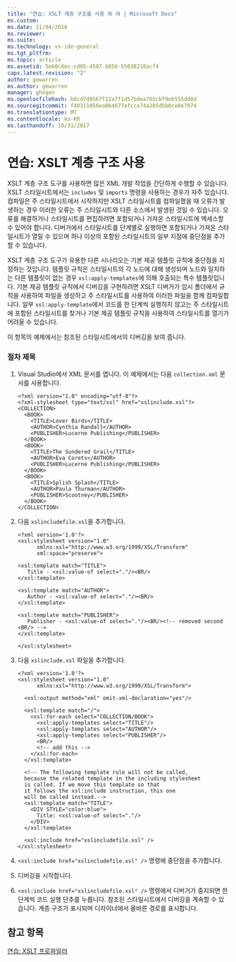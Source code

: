 ```yaml
---
title: "연습: XSLT 계층 구조를 사용 하 여 | Microsoft Docs"
ms.custom: 
ms.date: 11/04/2016
ms.reviewer: 
ms.suite: 
ms.technology: vs-ide-general
ms.tgt_pltfrm: 
ms.topic: article
ms.assetid: 5e60c8ec-cd05-4597-b856-55038218acf4
caps.latest.revision: "2"
author: gewarren
ms.author: gewarren
manager: ghogen
ms.openlocfilehash: b0cd7d0567f12a7f1d57bdea765cbf9eb555dd8d
ms.sourcegitcommit: f40311056ea0b4677efcca74a285dbb0ce0e7974
ms.translationtype: MT
ms.contentlocale: ko-KR
ms.lasthandoff: 10/31/2017
---
```

# <a name="walkthrough-using-xslt-hierarchy"></a>연습: XSLT 계층 구조 사용
XSLT 계층 구조 도구를 사용하면 많은 XML 개발 작업을 간단하게 수행할 수 있습니다. XSLT 스타일시트에서는 `includes` 및 `imports` 명령을 사용하는 경우가 자주 있습니다. 컴파일은 주 스타일시트에서 시작하지만 XSLT 스타일시트를 컴파일했을 때 오류가 발생하는 경우 이러한 오류는 주 스타일시트와 다른 소스에서 발생된 것일 수 있습니다. 오류를 해결하거나 스타일시트를 편집하려면 포함되거나 가져온 스타일시트에 액세스할 수 있어야 합니다. 디버거에서 스타일시트를 단계별로 실행하면 포함되거나 가져온 스타일시트가 열릴 수 있으며 하나 이상의 포함된 스타일시트의 일부 지점에 중단점을 추가할 수 있습니다.  
  
 XSLT 계층 구조 도구가 유용한 다른 시나리오는 기본 제공 템플릿 규칙에 중단점을 지정하는 것입니다. 템플릿 규칙은 스타일시트의 각 노드에 대해 생성되며 노드와 일치하는 다른 템플릿이 없는 경우 `xsl:apply-templates`에 의해 호출되는 특수 템플릿입니다. 기본 제공 템플릿 규칙에서 디버깅을 구현하려면 XSLT 디버거가 임시 폴더에서 규칙을 사용하여 파일을 생성하고 주 스타일시트를 사용하여 이러한 파일을 함께 컴파일합니다. 일부 `xsl:apply-template`에서 코드를 한 단계씩 실행하지 않고는 주 스타일시트에 포함된 스타일시트를 찾거나 기본 제공 템플릿 규칙을 사용하여 스타일시트를 열기가 어려울 수 있습니다.  
  
 이 항목의 예제에서는 참조된 스타일시트에서의 디버깅을 보여 줍니다.  
  
### <a name="procedure-title"></a>절차 제목  
  
1.  Visual Studio에서 XML 문서를 엽니다. 이 예제에서는 다음 `collection.xml` 문서를 사용합니다.  
  
    ```  
    <?xml version="1.0" encoding="utf-8"?>  
    <?xml-stylesheet type="text/xsl" href="xslinclude.xsl"?>  
    <COLLECTION>  
      <BOOK>  
        <TITLE>Lover Birds</TITLE>  
        <AUTHOR>Cynthia Randall</AUTHOR>  
        <PUBLISHER>Lucerne Publishing</PUBLISHER>  
      </BOOK>  
      <BOOK>  
        <TITLE>The Sundered Grail</TITLE>  
        <AUTHOR>Eva Corets</AUTHOR>  
        <PUBLISHER>Lucerne Publishing</PUBLISHER>  
      </BOOK>  
      <BOOK>  
        <TITLE>Splish Splash</TITLE>  
        <AUTHOR>Paula Thurman</AUTHOR>  
        <PUBLISHER>Scootney</PUBLISHER>  
      </BOOK>  
    </COLLECTION>  
    ```  
  
2.  다음 `xslincludefile.xsl`을 추가합니다.  
  
    ```  
    <?xml version='1.0'?>  
    <xsl:stylesheet version="1.0"  
          xmlns:xsl="http://www.w3.org/1999/XSL/Transform"  
          xml:space="preserve">  
  
    <xsl:template match="TITLE">  
       Title - <xsl:value-of select="."/><BR/>  
    </xsl:template>  
  
    <xsl:template match="AUTHOR">  
       Author - <xsl:value-of select="."/><BR/>  
    </xsl:template>  
  
    <xsl:template match="PUBLISHER">  
       Publisher - <xsl:value-of select="."/><BR/><!-- removed second <BR/> -->  
    </xsl:template>  
  
    </xsl:stylesheet>  
    ```  
  
3.  다음 `xslinclude.xsl` 파일을 추가합니다.  
  
    ```  
    <?xml version='1.0'?>  
    <xsl:stylesheet version="1.0"  
          xmlns:xsl="http://www.w3.org/1999/XSL/Transform">  
  
      <xsl:output method="xml" omit-xml-declaration="yes"/>  
  
      <xsl:template match="/">  
        <xsl:for-each select="COLLECTION/BOOK">  
          <xsl:apply-templates select="TITLE"/>  
          <xsl:apply-templates select="AUTHOR"/>  
          <xsl:apply-templates select="PUBLISHER"/>  
          <BR/>  
          <!-- add this -->  
        </xsl:for-each>  
      </xsl:template>  
  
      <!-- The following template rule will not be called,  
      because the related template in the including stylesheet  
      is called. If we move this template so that  
      it follows the xsl:include instruction, this one  
      will be called instead.-->  
      <xsl:template match="TITLE">  
        <DIV STYLE="color:blue">  
          Title: <xsl:value-of select="."/>  
        </DIV>  
      </xsl:template>  
  
      <xsl:include href="xslincludefile.xsl" />  
    </xsl:stylesheet>  
    ```  
  
4.  `<xsl:include href="xslincludefile.xsl" />` 명령에 중단점을 추가합니다.  
  
5.  디버깅을 시작합니다.  
  
6.  `<xsl:include href="xslincludefile.xsl" />` 명령에서 디버거가 중지되면 한 단계씩 코드 실행 단추를 누릅니다. 참조된 스타일시트에서 디버깅을 계속할 수 있습니다. 계층 구조가 표시되며 디자이너에서 올바른 경로를 표시합니다.  
  
## <a name="see-also"></a>참고 항목  
 [연습: XSLT 프로파일러](../xml-tools/walkthrough-xslt-profiler.md)